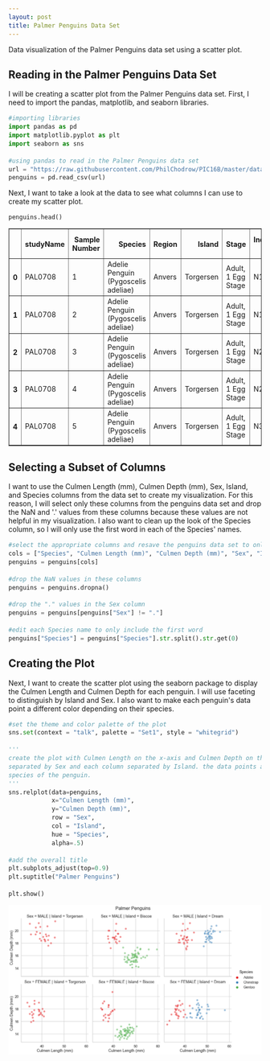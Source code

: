 ```yaml
---
layout: post
title: Palmer Penguins Data Set
---
```


Data visualization of the Palmer Penguins data set using a scatter plot.

## Reading in the Palmer Penguins Data Set

I will be creating a scatter plot from the Palmer Penguins data set. First, I need to import the pandas, matplotlib, and seaborn libraries.


```python
#importing libraries
import pandas as pd
import matplotlib.pyplot as plt
import seaborn as sns

#using pandas to read in the Palmer Penguins data set
url = "https://raw.githubusercontent.com/PhilChodrow/PIC16B/master/datasets/palmer_penguins.csv"
penguins = pd.read_csv(url)
```

Next, I want to take a look at the data to see what columns I can use to create my scatter plot.


```python
penguins.head()
```




<div>
<style scoped>
    .dataframe tbody tr th:only-of-type {
        vertical-align: middle;
    }

    .dataframe tbody tr th {
        vertical-align: top;
    }

    .dataframe thead th {
        text-align: right;
    }
</style>
<table border="1" class="dataframe">
  <thead>
    <tr style="text-align: right;">
      <th></th>
      <th>studyName</th>
      <th>Sample Number</th>
      <th>Species</th>
      <th>Region</th>
      <th>Island</th>
      <th>Stage</th>
      <th>Individual ID</th>
      <th>Clutch Completion</th>
      <th>Date Egg</th>
      <th>Culmen Length (mm)</th>
      <th>Culmen Depth (mm)</th>
      <th>Flipper Length (mm)</th>
      <th>Body Mass (g)</th>
      <th>Sex</th>
      <th>Delta 15 N (o/oo)</th>
      <th>Delta 13 C (o/oo)</th>
      <th>Comments</th>
    </tr>
  </thead>
  <tbody>
    <tr>
      <th>0</th>
      <td>PAL0708</td>
      <td>1</td>
      <td>Adelie Penguin (Pygoscelis adeliae)</td>
      <td>Anvers</td>
      <td>Torgersen</td>
      <td>Adult, 1 Egg Stage</td>
      <td>N1A1</td>
      <td>Yes</td>
      <td>11/11/07</td>
      <td>39.1</td>
      <td>18.7</td>
      <td>181.0</td>
      <td>3750.0</td>
      <td>MALE</td>
      <td>NaN</td>
      <td>NaN</td>
      <td>Not enough blood for isotopes.</td>
    </tr>
    <tr>
      <th>1</th>
      <td>PAL0708</td>
      <td>2</td>
      <td>Adelie Penguin (Pygoscelis adeliae)</td>
      <td>Anvers</td>
      <td>Torgersen</td>
      <td>Adult, 1 Egg Stage</td>
      <td>N1A2</td>
      <td>Yes</td>
      <td>11/11/07</td>
      <td>39.5</td>
      <td>17.4</td>
      <td>186.0</td>
      <td>3800.0</td>
      <td>FEMALE</td>
      <td>8.94956</td>
      <td>-24.69454</td>
      <td>NaN</td>
    </tr>
    <tr>
      <th>2</th>
      <td>PAL0708</td>
      <td>3</td>
      <td>Adelie Penguin (Pygoscelis adeliae)</td>
      <td>Anvers</td>
      <td>Torgersen</td>
      <td>Adult, 1 Egg Stage</td>
      <td>N2A1</td>
      <td>Yes</td>
      <td>11/16/07</td>
      <td>40.3</td>
      <td>18.0</td>
      <td>195.0</td>
      <td>3250.0</td>
      <td>FEMALE</td>
      <td>8.36821</td>
      <td>-25.33302</td>
      <td>NaN</td>
    </tr>
    <tr>
      <th>3</th>
      <td>PAL0708</td>
      <td>4</td>
      <td>Adelie Penguin (Pygoscelis adeliae)</td>
      <td>Anvers</td>
      <td>Torgersen</td>
      <td>Adult, 1 Egg Stage</td>
      <td>N2A2</td>
      <td>Yes</td>
      <td>11/16/07</td>
      <td>NaN</td>
      <td>NaN</td>
      <td>NaN</td>
      <td>NaN</td>
      <td>NaN</td>
      <td>NaN</td>
      <td>NaN</td>
      <td>Adult not sampled.</td>
    </tr>
    <tr>
      <th>4</th>
      <td>PAL0708</td>
      <td>5</td>
      <td>Adelie Penguin (Pygoscelis adeliae)</td>
      <td>Anvers</td>
      <td>Torgersen</td>
      <td>Adult, 1 Egg Stage</td>
      <td>N3A1</td>
      <td>Yes</td>
      <td>11/16/07</td>
      <td>36.7</td>
      <td>19.3</td>
      <td>193.0</td>
      <td>3450.0</td>
      <td>FEMALE</td>
      <td>8.76651</td>
      <td>-25.32426</td>
      <td>NaN</td>
    </tr>
  </tbody>
</table>
</div>



## Selecting a Subset of Columns

I want to use the Culmen Length (mm), Culmen Depth (mm), Sex, Island, and Species columns from the data set to create my visualization. For this reason, I will select only these columns from the penguins data set and drop the NaN and '.' values from these columns because these values are not helpful in my visualization. I also want to clean up the look of the Species column, so I will only use the first word in each of the Species' names. 


```python
#select the appropriate columns and resave the penguins data set to only incorporate these columns
cols = ["Species", "Culmen Length (mm)", "Culmen Depth (mm)", "Sex", "Island"]
penguins = penguins[cols]

#drop the NaN values in these columns
penguins = penguins.dropna()

#drop the "." values in the Sex column 
penguins = penguins[penguins["Sex"] != "."]

#edit each Species name to only include the first word
penguins["Species"] = penguins["Species"].str.split().str.get(0)
```

## Creating the Plot

Next, I want to create the scatter plot using the seaborn package to display the Culmen Length and Culmen Depth for each penguin. I will use faceting to distinguish by Island and Sex. I also want to make each penguin's data point a different color depending on their species. 


```python
#set the theme and color palette of the plot
sns.set(context = "talk", palette = "Set1", style = "whitegrid")

'''
create the plot with Culmen Length on the x-axis and Culmen Depth on the y-axis. each row of scatter plots
separated by Sex and each column separated by Island. the data points are different colors depending on the
species of the penguin. 
'''
sns.relplot(data=penguins, 
            x="Culmen Length (mm)",
            y="Culmen Depth (mm)",
            row = "Sex",
            col = "Island",
            hue = "Species",
            alpha=.5)

#add the overall title 
plt.subplots_adjust(top=0.9)
plt.suptitle("Palmer Penguins")

plt.show()
```


    
![output_8_0.png](/images/output_8_0.png)
    



